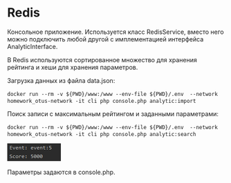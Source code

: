 # Redis

Консольное приложение.
Используется класс RedisService, вместо него можно подключить любой другой с имплементацией интерфейса AnalyticInterface.

В Redis используются сортированное множество для хранения рейтинга и хеши для хранения параметров.


Загрузка данных из файла data.json:
````
docker run --rm -v ${PWD}/www:/www --env-file ${PWD}/.env  --network homework_otus-network -it cli php console.php analytic:import
````

Поиск записи с максимальным рейтингом и заданными параметрами:
````
docker run --rm -v ${PWD}/www:/www --env-file ${PWD}/.env  --network homework_otus-network -it cli php console.php analytic:search
````
![img.png](img.png)

Параметры задаются в console.php.

